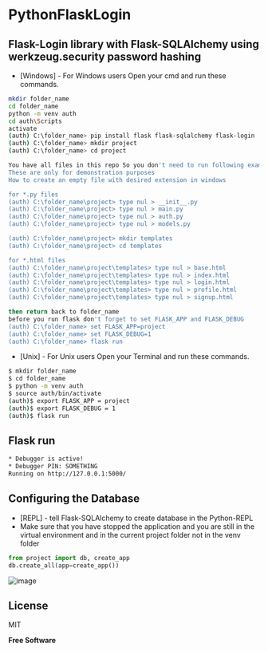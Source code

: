# PythonFlaskLogin

## Flask-Login library with Flask-SQLAlchemy using werkzeug.security password hashing

- [Windows] - For Windows users
Open your cmd and run these commands.

```sh
mkdir folder_name
cd folder_name
python -m venv auth
cd auth\Scripts
activate
(auth) C:\folder_name> pip install flask flask-sqlalchemy flask-login
(auth) C:\folder_name> mkdir project
(auth) C:\folder_name> cd project

You have all files in this repo So you don't need to run following example commands 
These are only for demonstration purposes 
How to create an empty file with desired extension in windows

for *.py files
(auth) C:\folder_name\project> type nul > __init__.py
(auth) C:\folder_name\project> type nul > main.py
(auth) C:\folder_name\project> type nul > auth.py
(auth) C:\folder_name\project> type nul > models.py

(auth) C:\folder_name\project> mkdir templates
(auth) C:\folder_name\project> cd templates

for *.html files
(auth) C:\folder_name\project\templates> type nul > base.html
(auth) C:\folder_name\project\templates> type nul > index.html
(auth) C:\folder_name\project\templates> type nul > login.html
(auth) C:\folder_name\project\templates> type nul > profile.html
(auth) C:\folder_name\project\templates> type nul > signup.html
```

```sh
then return back to folder_name
before you run flask don't forget to set FLASK_APP and FLASK_DEBUG
(auth) C:\folder_name> set FLASK_APP=project
(auth) C:\folder_name> set FLASK_DEBUG=1
(auth) C:\folder_name> flask run
```

- [Unix] - For Unix users
Open your Terminal and run these commands.

```sh
$ mkdir folder_name
$ cd folder_name
$ python -m venv auth
$ source auth/bin/activate
(auth)$ export FLASK_APP = project
(auth)$ export FLASK_DEBUG = 1
(auth)$ flask run
```


## Flask run 
```sh
* Debugger is active!
* Debugger PIN: SOMETHING
Running on http://127.0.0.1:5000/
```


## Configuring the Database
- [REPL] - tell Flask-SQLAlchemy to create database in the Python-REPL
- Make sure that you have stopped the application and you are still in the virtual environment and in the current project folder not in the venv folder 
```python
from project import db, create_app
db.create_all(app=create_app())
```


![image](https://user-images.githubusercontent.com/24410504/116811212-b78aea80-ab50-11eb-9c99-f6495e77bc60.png)


## License

MIT

**Free Software**
